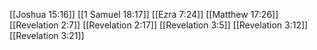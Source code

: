 [[Joshua 15:16]]
[[1 Samuel 18:17]]
[[Ezra 7:24]]
[[Matthew 17:26]]
[[Revelation 2:7]]
[[Revelation 2:17]]
[[Revelation 3:5]]
[[Revelation 3:12]]
[[Revelation 3:21]]
